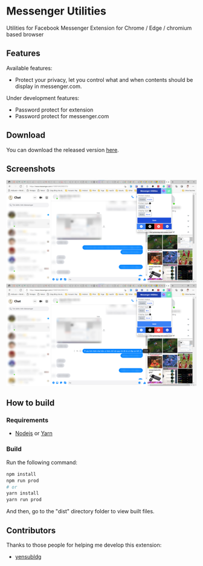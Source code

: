 # Messenger Utilities

Utilities for Facebook Messenger
Extension for Chrome / Edge / chromium based browser

## Features

Available features:

- Protect your privacy, let you control what and when contents should be display in messenger.com.

Under development features:

- Password protect for extension
- Password protect for messenger.com

## Download

You can download the released version [here](release).

## Screenshots

![screenshot](screenshots/1.png)
![screenshot](screenshots/2.png)

## How to build

### Requirements

- [Nodejs](https://nodejs.org/) or [Yarn](https://yarnpkg.com/)

### Build

Run the following command:

```bash
npm install
npm run prod
# or
yarn install
yarn run prod
```

And then, go to the "dist" directory folder to view built files.

## Contributors

Thanks to those people for helping me develop this extension:

- [yensubldg](https://github.com/yensubldg)
